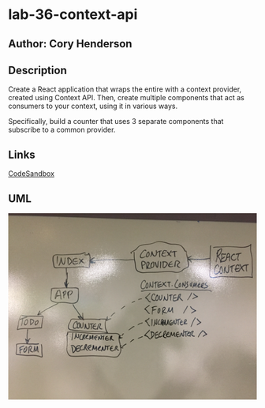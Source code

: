 # lab-36-context-api
## Author: Cory Henderson

## Description
Create a React application that wraps the entire <App/> with a context provider, created using Context API. Then, create multiple components that act as consumers to your context, using it in various ways.

Specifically, build a counter that uses 3 separate components that subscribe to a common provider.

## Links
[CodeSandbox](https://codesandbox.io/embed/lrvr83vpwm?fontsize=14)

## UML
![alt](https://github.com/401-advanced-javascript-1/lab-36-context-api/blob/master/img/lab-36-context.JPG)
